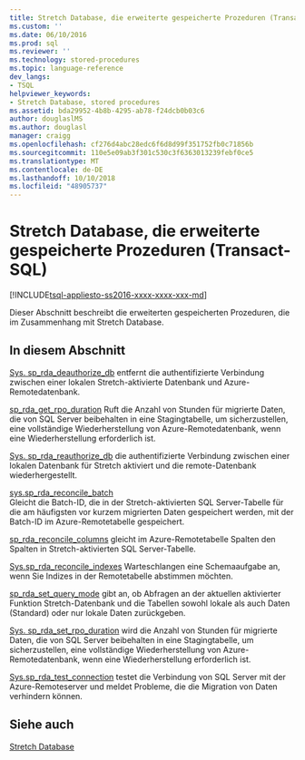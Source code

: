 ```yaml
---
title: Stretch Database, die erweiterte gespeicherte Prozeduren (Transact-SQL) | Microsoft-Dokumentation
ms.custom: ''
ms.date: 06/10/2016
ms.prod: sql
ms.reviewer: ''
ms.technology: stored-procedures
ms.topic: language-reference
dev_langs:
- TSQL
helpviewer_keywords:
- Stretch Database, stored procedures
ms.assetid: bda29952-4b8b-4295-ab78-f24dcb0b03c6
author: douglaslMS
ms.author: douglasl
manager: craigg
ms.openlocfilehash: cf276d4abc28edc6f6d8d99f351752fb0c71856b
ms.sourcegitcommit: 110e5e09ab3f301c530c3f6363013239febf0ce5
ms.translationtype: MT
ms.contentlocale: de-DE
ms.lasthandoff: 10/10/2018
ms.locfileid: "48905737"
---
```

# <a name="stretch-database-extended-stored-procedures-transact-sql"></a>Stretch Database, die erweiterte gespeicherte Prozeduren (Transact-SQL)
[!INCLUDE[tsql-appliesto-ss2016-xxxx-xxxx-xxx-md](../../includes/tsql-appliesto-ss2016-xxxx-xxxx-xxx-md.md)]

 Dieser Abschnitt beschreibt die erweiterten gespeicherten Prozeduren, die im Zusammenhang mit Stretch Database.  
  
## <a name="in-this-section"></a>In diesem Abschnitt  
[Sys. sp_rda_deauthorize_db](../../relational-databases/system-stored-procedures/sys-sp-rda-deauthorize-db-transact-sql.md) entfernt die authentifizierte Verbindung zwischen einer lokalen Stretch-aktivierte Datenbank und Azure-Remotedatenbank.

[sp_rda_get_rpo_duration](../../relational-databases/system-stored-procedures/sys-sp-rda-get-rpo-duration-transact-sql.md) Ruft die Anzahl von Stunden für migrierte Daten, die von SQL Server beibehalten in eine Stagingtabelle, um sicherzustellen, eine vollständige Wiederherstellung von Azure-Remotedatenbank, wenn eine Wiederherstellung erforderlich ist.
  
 [Sys. sp_rda_reauthorize_db](../../relational-databases/system-stored-procedures/sys-sp-rda-reauthorize-db-transact-sql.md) die authentifizierte Verbindung zwischen einer lokalen Datenbank für Stretch aktiviert und die remote-Datenbank wiederhergestellt.
  
 [sys.sp_rda_reconcile_batch](../../relational-databases/system-stored-procedures/sys-sp-rda-reconcile-batch-transact-sql.md)  
 Gleicht die Batch-ID, die in der Stretch-aktivierten SQL Server-Tabelle für die am häufigsten vor kurzem migrierten Daten gespeichert werden, mit der Batch-ID im Azure-Remotetabelle gespeichert. 
 
[sp_rda_reconcile_columns](../../relational-databases/system-stored-procedures/sys-sp-rda-reconcile-columns-transact-sql.md) gleicht im Azure-Remotetabelle Spalten den Spalten in Stretch-aktivierten SQL Server-Tabelle.
 
 [Sys.sp_rda_reconcile_indexes](../../relational-databases/system-stored-procedures/sys-sp-rda-reconcile-indexes-transact-sql.md) Warteschlangen eine Schemaaufgabe an, wenn Sie Indizes in der Remotetabelle abstimmen möchten.
 
 [sp_rda_set_query_mode](../../relational-databases/system-stored-procedures/sys-sp-rda-set-query-mode-transact-sql.md) gibt an, ob Abfragen an der aktuellen aktivierter Funktion Stretch-Datenbank und die Tabellen sowohl lokale als auch Daten (Standard) oder nur lokale Daten zurückgeben.
 
 [Sys. sp_rda_set_rpo_duration](../../relational-databases/system-stored-procedures/sys-sp-rda-set-rpo-duration-transact-sql.md) wird die Anzahl von Stunden für migrierte Daten, die von SQL Server beibehalten in eine Stagingtabelle, um sicherzustellen, eine vollständige Wiederherstellung von Azure-Remotedatenbank, wenn eine Wiederherstellung erforderlich ist.
 
 [Sys.sp_rda_test_connection](../../relational-databases/system-stored-procedures/sys-sp-rda-test-connection-transact-sql.md) testet die Verbindung von SQL Server mit der Azure-Remoteserver und meldet Probleme, die die Migration von Daten verhindern können.
 
## <a name="see-also"></a>Siehe auch  
 [Stretch Database](../../sql-server/stretch-database/stretch-database.md)  
  
  
